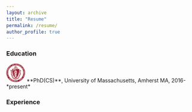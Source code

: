 ```yaml
---
layout: archive
title: "Resume"
permalink: /resume/
author_profile: true
---
```


### Education

<img src="images/umass.png" width=50/>
**PhD(CS)**, University of Massachusetts, Amherst MA, 2016-*present*



### Experience
